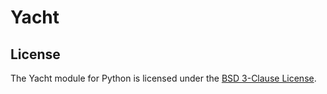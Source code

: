 # Yacht

## License

The Yacht module for Python is licensed under the [BSD 3-Clause License](https://github.com/parafoxia/yacht/blob/main/LICENSE).
